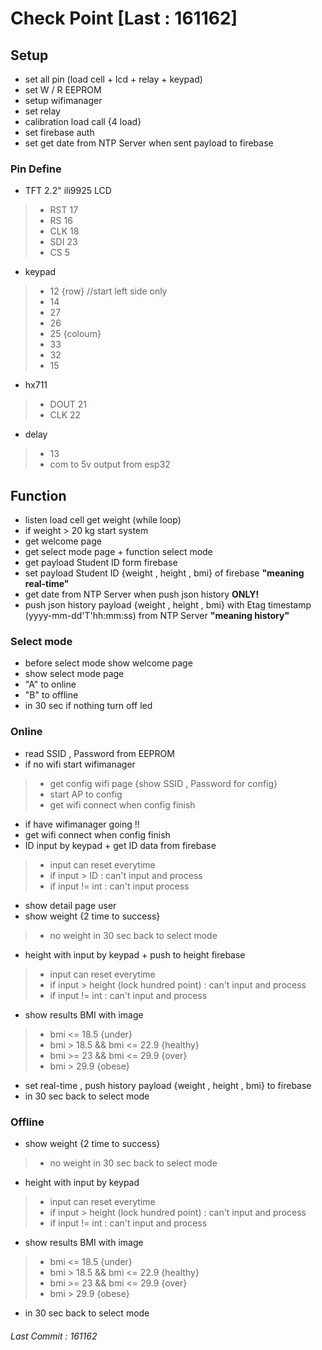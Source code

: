 # **Check Point [Last : 161162]**
## Setup <br>
- set all pin (load cell + lcd + relay + keypad) <br>
- set W / R EEPROM <br>
- setup wifimanager <br>
- set relay <br>
- calibration load call {4 load} <br>
- set firebase auth <br>
- set get date from NTP Server when sent payload to firebase <br>
### Pin Define
- TFT 2.2" ili9925 LCD
> - RST 17
> - RS 16
> - CLK 18
> - SDI 23
> - CS 5
- keypad
> - 12 {row} //start left side only
> - 14
> - 27
> - 26
> - 25 {coloum}
> - 33
> - 32
> - 15
- hx711
> - DOUT 21
> - CLK 22
- delay 
> - 13
> - com to 5v output from esp32
## Function <br>
- listen load cell get weight (while loop)<br>
- if weight > 20 kg start system <br>
- get welcome page<br>
- get select mode page + function select mode<br>
- get payload Student ID form firebase<br>
- set payload Student ID {weight , height , bmi} of firebase <b>"meaning real-time"</b> <br>
- get date from NTP Server when push json history <b>ONLY!</b> <br>
- push json history payload {weight , height , bmi} with Etag timestamp (yyyy-mm-dd'T'hh:mm:ss) from NTP Server <b>"meaning history"</b><br>
### Select mode <br>
- before select mode show welcome page<br>
- show select mode page <br>
- "A" to online <br> 
- "B" to offline <br>
- in 30 sec if nothing turn off led 
### Online <br>
- read SSID , Password from EEPROM
- if no wifi start wifimanager 
 > - get config wifi page {show SSID , Password for config} <br>
 > - start AP to config <br>
 > - get wifi connect when config finish <br>
- if have wifimanager going !! 
- get wifi connect when config finish
- ID input by keypad + get ID data from firebase 
 > - input can reset everytime
 > - if input > ID : can't input and process <br>
 > - if input != int : can't input process 
- show detail page user
- show weight {2 time to success} 
 > - no weight in 30 sec back to select mode
- height with input by keypad + push to height firebase  
 > - input can reset everytime
 > - if input > height (lock hundred point) : can't input and process 
 > - if input != int : can't input and process
- show results BMI with image 
> - bmi <= 18.5 {under}
> - bmi > 18.5 && bmi <= 22.9 {healthy}
> - bmi >= 23 && bmi <= 29.9 {over}
> - bmi > 29.9 {obese}
- set real-time , push history payload {weight , height , bmi} to firebase
- in 30 sec back to select mode
### Offline
- show weight {2 time to success}
> - no weight in 30 sec back to select mode
- height with input by keypad 
 > - input can reset everytime
 > - if input > height (lock hundred point) : can't input and process 
 > - if input != int : can't input and process
- show results BMI with image 
> - bmi <= 18.5 {under}
> - bmi > 18.5 && bmi <= 22.9 {healthy}
> - bmi >= 23 && bmi <= 29.9 {over}
> - bmi > 29.9 {obese}
- in 30 sec back to select mode

###### Last Commit : 161162
